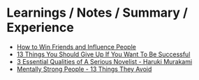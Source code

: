 # Learnings / Notes / Summary / Experience


* [How to Win Friends and Influence People](https://github.com/harshchiki/gyaan/blob/master/How%20to%20Win%20Friends%20and%20Influence%20People/How%20to%20In%20Friends%20and%20Influence%20People%20Notes.md)
* [13 Things You Should Give Up If You Want To Be Successful](https://github.com/harshchiki/gyaan/blob/master/13%20Things%20You%20Should%20Give%20Up%20If%20You%20Want%20To%20Be%20Successful/13%20Things%20You%20Should%20Give%20Up%20If%20You%20Want%20To%20Be%20Successful.md)
* [3 Essential Qualities of A Serious Novelist - Haruki Murakami](https://github.com/harshchiki/gyaan/blob/master/3%20essential%20qualitites%20of%20serious%20novelist%20-%20By%20Haruki%20Murakami/3%20essential%20qualitites%20of%20serious%20novelist%20-%20By%20Haruki%20Murakami.md)
* [Mentally Strong People - 13 Things They Avoid](https://github.com/harshchiki/gyaan/blob/master/Mentally%20Strong%20People%20-%2013%20things%20they%20avoid/Mentally%20Strong%20People%20-%2013%20things%20they%20avoid.md)

